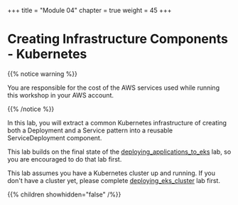 +++
title = "Module 04"
chapter = true
weight = 45
+++

# Creating Infrastructure Components - Kubernetes

{{% notice warning %}}<p> You are responsible for the cost of the AWS services used while running this workshop in your AWS account.</p> {{% /notice %}}

In this lab, you will extract a common Kubernetes infrastructure of creating both a Deployment and a Service pattern into a reusable ServiceDeployment component.

This lab builds on the final state of the [deploying_applications_to_eks](../40_deploying_applications_to_eks.html) lab, so you are encouraged to do that lab first.

This lab assumes you have a Kubernetes cluster up and running. If you don't have a cluster yet, please
complete [deploying_eks_cluster](./30_deploying_eks_cluster.html) lab first.

{{% children showhidden="false" /%}}

